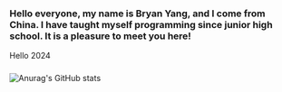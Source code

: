 ### Hello everyone, my name is Bryan Yang, and I come from China. I have taught myself programming since junior high school. It is a pleasure to meet you here!
Hello 2024
### 
![Anurag's GitHub stats](https://github-readme-stats.vercel.app/api?username=DaZuiZui&count_private=true)
 
